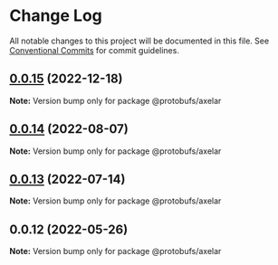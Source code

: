 # Change Log

All notable changes to this project will be documented in this file.
See [Conventional Commits](https://conventionalcommits.org) for commit guidelines.

## [0.0.15](https://github.com/cosmology-tech/proto-registry/compare/@protobufs/axelar@0.0.14...@protobufs/axelar@0.0.15) (2022-12-18)

**Note:** Version bump only for package @protobufs/axelar





## [0.0.14](https://github.com/cosmology-tech/proto-registry/compare/@protobufs/axelar@0.0.13...@protobufs/axelar@0.0.14) (2022-08-07)

**Note:** Version bump only for package @protobufs/axelar





## [0.0.13](https://github.com/cosmology-tech/proto-registry/compare/@protobufs/axelar@0.0.12...@protobufs/axelar@0.0.13) (2022-07-14)

**Note:** Version bump only for package @protobufs/axelar





## 0.0.12 (2022-05-26)

**Note:** Version bump only for package @protobufs/axelar
